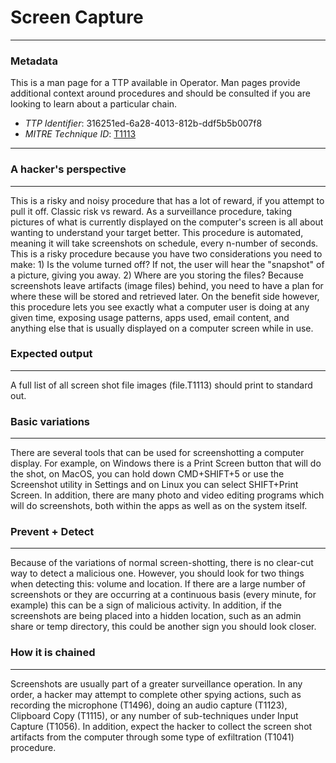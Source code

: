
# Screen Capture

---

### Metadata

This is a man page for a TTP available in Operator. Man pages provide additional context around procedures and should be consulted if you are looking to learn about a particular chain.

- *TTP Identifier*: 316251ed-6a28-4013-812b-ddf5b5b007f8
- *MITRE Technique ID*: [T1113](https://attack.mitre.org/techniques/T1113/)

---

### A hacker's perspective

---

This is a risky and noisy procedure that has a lot of reward, if you attempt to pull it off. Classic risk vs reward. As a surveillance procedure, taking pictures of what is currently displayed on the computer's screen is all about wanting to understand your target better. This procedure is automated, meaning it will take screenshots on schedule, every n-number of seconds. This is a risky procedure because you have two considerations you need to make: 1) Is the volume turned off? If not, the user will hear the "snapshot" of a picture, giving you away. 2) Where are you storing the files? Because screenshots leave artifacts (image files) behind, you need to have a plan for where these will be stored and retrieved later. On the benefit side however, this procedure lets you see exactly what a computer user is doing at any given time, exposing usage patterns, apps used, email content, and anything else that is usually displayed on a computer screen while in use.
### Expected output

---

A full list of all screen shot file images (file.T1113) should print to standard out.

### Basic variations

---

There are several tools that can be used for screenshotting a computer display. For example, on Windows there is a Print Screen button that will do the shot, on MacOS, you can hold down CMD+SHIFT+5 or use the Screenshot utility in Settings and on Linux you can select SHIFT+Print Screen. In addition, there are many photo and video editing programs which will do screenshots, both within the apps as well as on the system itself.
### Prevent + Detect

---

Because of the variations of normal screen-shotting, there is no clear-cut way to detect a malicious one. However, you should look for two things when detecting this: volume and location. If there are a large number of screenshots or they are occurring at a continuous basis (every minute, for example) this can be a sign of malicious activity. In addition, if the screenshots are being placed into a hidden location, such as an admin share or temp directory, this could be another sign you should look closer.
### How it is chained

---

Screenshots are usually part of a greater surveillance operation. In any order, a hacker may attempt to complete other spying actions, such as recording the microphone (T1496), doing an audio capture (T1123), Clipboard Copy (T1115), or any number of sub-techniques under Input Capture (T1056). In addition, expect the hacker to collect the screen shot artifacts from the computer through some type of exfiltration (T1041) procedure.
